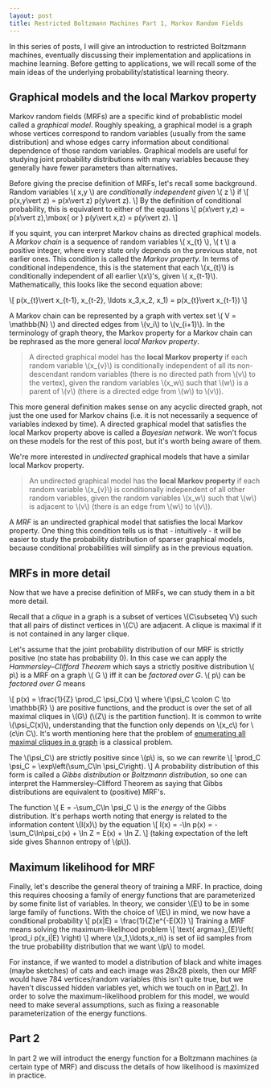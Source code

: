```yaml
---
layout: post
title: Restricted Boltzmann Machines Part 1, Markov Random Fields
---
```


In this series of posts, I will give an introduction to restricted Boltzmann machines, eventually discussing their implementation and applications in machine learning. Before getting to applications, we will recall some of the main ideas of the underlying probability/statistical learning theory. 

## Graphical models and the local Markov property

Markov random fields (MRFs) are a specific kind of probablistic model called a *graphical model*. Roughly speaking, a graphical model is a graph whose vertices correspond to random variables (usually from the same distribution) and whose edges carry information about conditional dependence of those random variables. Graphical models are useful for studying joint probability distributions with many variables because they generally have fewer parameters than alternatives.

Before giving the precise definition of MRFs, let's recall some background. Random variables \\( x,y \\) are *conditionally independent given* \\( z \\) if 
\\[
p(x,y\vert z) = p(x\vert z) p(y\vert z).
\\]
By the definition of conditional probability, this is equivalent to either of the equations
\\[
p(x\vert y,z) = p(x\vert z),\mbox{ or } p(y\vert x,z) = p(y\vert z).
\\]

If you squint, you can interpret Markov chains as directed graphical models. A *Markov chain* is a sequence of random variables \\( x\_{t} \\),  \\( t \\) a positive integer, where every state only depends on the previous state, not earlier ones. This condition is called the *Markov property.* In terms of conditional independence, this is the statement that each \\(x\_{t}\\) is conditionally independent of all earlier \\(x\\)'s, given \\( x\_{t-1}\\).  Mathematically, this looks like the second equation above:

\\[
p(x\_{t}\vert x\_{t-1}, x\_{t-2}, \ldots x\_3,x\_2, x\_1) = p(x\_{t}\vert x\_{t-1})
\\]

A Markov chain can be represented by a graph with vertex set \\( V = \mathbb{N} \\) and directed edges from \\(v\_i\\) to \\(v\_{i+1}\\). In the terminology of graph theory, the Markov property for a Markov chain can be rephrased as the more general *local Markov property*.

> A directed graphical model has the **local Markov property** if each random variable \\(x\_{v}\\) is conditionally independent of all its non-descendant random variables (there is no directed path from \\(v\\) to the vertex), given the random variables \\(x\_w\\) such that \\(w\\) is a parent of \\(v\\) (there is a directed edge from \\(w\\) to \\(v\\)).

This more general definition makes sense on any acyclic directed graph, not just the one used for Markov chains (i.e. it is not necessarily a sequence of variables indexed by time). A directed graphical model that satisfies the local Markov property above is called a *Bayesian network*. We won't focus on these models for the rest of this post, but it's worth being aware of them.

We're more interested in *undirected* graphical models that have a similar local Markov property. 

> An undirected graphical model has the **local Markov property** if each random variable \\(x_{v}\\) is conditionally independent of all other random variables, given the random variables \\(x_w\\) such that \\(w\\) is adjacent to \\(v\\) (there is an edge from \\(w\\) to \\(v\\)).

A *MRF* is an undirected graphical model that satisfies the local Markov property. One thing this condition tells us is that - intuitively - it will be easier to study the probability distribution of sparser graphical models, because conditional probabilities will simplify as in the previous equation.

## MRFs in more detail

Now that we have a precise definition of MRFs, we can study them in a bit more detail. 

Recall that a *clique* in a graph is a subset of vertices \\(C\subseteq V\\) such that all pairs of distinct vertices in \\(C\\) are adjacent.  A clique is maximal if it is not contained in any larger clique. 

Let's assume that the joint probability distribution of our MRF is strictly positive (no state has probability 0).  In this case we can apply the  *Hammersley–Clifford Theorem* which says a strictly positive distribution \\( p\\) is a MRF on a graph \\( G \\) iff it can be *factored over G*. \\( p\\) can be *factored over G* means

\\[
p(x) = \frac{1}{Z} \prod_C \psi_C(x)
\\]
where  \\(\psi_C \colon C \to \mathbb{R} \\) are positive functions, and the product is over the set of all maximal cliques in \\(G\\) (\\(Z\\) is the partition function). It is common to write \\(\psi_C(x)\\), understanding that the function only depends on \\(x\_c\\) for \\(c\in C\\).  It's worth mentioning here that the problem of [enumerating all maximal cliques in a graph](https://en.wikipedia.org/wiki/Clique_problem#Listing_all_maximal_cliques) is a classical problem.

The \\(\psi_C\\) are strictly positive since \\(p\\) is, so we can rewrite
\\[
\prod_C \psi_C = \exp\left(\sum_C\ln \psi_C\right).
\\]
A probability distribution of this form is called a *Gibbs distribution* or *Boltzmann distribution*, so one can interpret the Hammersley–Clifford Theorem as saying that Gibbs distributions are equivalent to (positive) MRF's.

The function \\( E = -\sum_C\ln \psi_C \\) is the *energy* of the Gibbs distribution. It's perhaps worth noting that energy is related to the information content \\(I(x)\\) by the equation
\\[
I(x) = -\ln p(x) = - \sum_C\ln\psi_c(x) + \ln Z  = E(x) + \ln Z.
\\]
(taking expectation of the left side gives Shannon entropy of \\(p\\)).

## Maximum likelihood for MRF

Finally, let's describe the general theory of training a MRF. In practice, doing this requires choosing a family of energy functions that are parameterized by some finite list of variables. In theory, we consider \\(E\\) to be in some large family of functions.  With the choice of \\(E\\) in mind, we now have a conditional probability
\\[
p(x|E) = \frac{1}{Z}e^{-E(X)}
\\]
Training a MRF means solving the maximum-likelihood problem 
\\[
\text{ argmax}_{E}\left( \prod_i p(x_i|E) \right)
\\]
where \\(x_1,\ldots,x_n\\) is set of iid samples from the true probability distribution that we want \\(p\\) to model.

For instance, if we wanted to model a distribution of black and white images (maybe sketches) of cats and each image was 28x28 pixels, then our MRF would have 784 vertices/random variables (this isn't quite true, but we haven't discussed hidden variables yet, which we touch on in [Part 2](https://lane203j.github.io/rbm2/)). In order to solve the maximum-likelihood problem for this model, we would need to make several assumptions, such as fixing a reasonable parameterization of the energy functions.

## Part 2

In part 2 we will introduct the energy function for a Boltzmann machines (a certain type of MRF) and discuss the details of how likelihood is maximized in practice.
